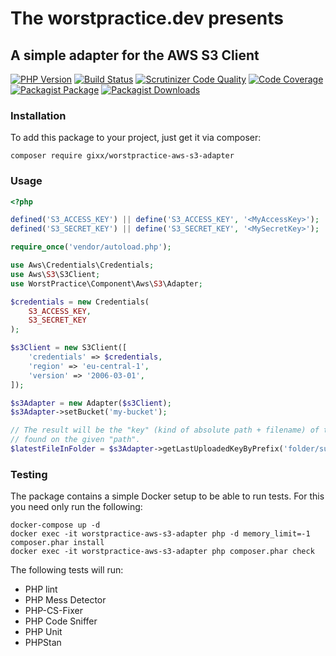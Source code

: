 # The worstpractice.dev presents

## A simple adapter for the AWS S3 Client

[![PHP Version](https://img.shields.io/badge/PHP-8.0-blue)](https://www.php.net/ChangeLog-8.php#8.0.3)
[![Build Status](https://scrutinizer-ci.com/g/Gixx/worstpractice-aws-s3-adapter/badges/build.png?b=main)](https://scrutinizer-ci.com/g/Gixx/worstpractice-aws-s3-adapter/build-status/main)
[![Scrutinizer Code Quality](https://scrutinizer-ci.com/g/Gixx/worstpractice-aws-s3-adapter/badges/quality-score.png?b=main)](https://scrutinizer-ci.com/g/Gixx/worstpractice-aws-s3-adapter/?branch=main)
[![Code Coverage](https://scrutinizer-ci.com/g/Gixx/worstpractice-aws-s3-adapter/badges/coverage.png?b=main)](https://scrutinizer-ci.com/g/Gixx/worstpractice-aws-s3-adapter/?branch=main)
[![Packagist Package](https://flat.badgen.net/packagist/name/gixx/worstpractice-aws-s3-adapter)](https://packagist.org/packages/gixx/worstpractice-aws-s3-adapter)
[![Packagist Downloads](https://flat.badgen.net/packagist/dt/gixx/worstpractice-aws-s3-adapter)](https://packagist.org/packages/gixx/worstpractice-aws-s3-adapter)

### Installation

To add this package to your project, just get it via composer:

```
composer require gixx/worstpractice-aws-s3-adapter
```

### Usage

```php
<?php

defined('S3_ACCESS_KEY') || define('S3_ACCESS_KEY', '<MyAccessKey>');
defined('S3_SECRET_KEY') || define('S3_SECRET_KEY', '<MySecretKey>');

require_once('vendor/autoload.php');

use Aws\Credentials\Credentials;
use Aws\S3\S3Client;
use WorstPractice\Component\Aws\S3\Adapter;

$credentials = new Credentials(
    S3_ACCESS_KEY,
    S3_SECRET_KEY
);

$s3Client = new S3Client([
    'credentials' => $credentials,
    'region' => 'eu-central-1',
    'version' => '2006-03-01',
]);

$s3Adapter = new Adapter($s3Client);
$s3Adapter->setBucket('my-bucket');

// The result will be the "key" (kind of absolute path + filename) of the file in the S3 bucket of NULL when no file
// found on the given "path".
$latestFileInFolder = $s3Adapter->getLastUploadedKeyByPrefix('folder/subfolder');

```

### Testing

The package contains a simple Docker setup to be able to run tests. For this you need only run the following:
```
docker-compose up -d
docker exec -it worstpractice-aws-s3-adapter php -d memory_limit=-1 composer.phar install
docker exec -it worstpractice-aws-s3-adapter php composer.phar check
```

The following tests will run:
* PHP lint
* PHP Mess Detector
* PHP-CS-Fixer
* PHP Code Sniffer
* PHP Unit
* PHPStan
